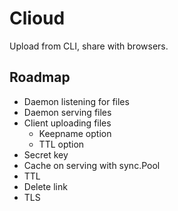 # Clioud

Upload from CLI, share with browsers.

## Roadmap

  * Daemon listening for files
  * Daemon serving files
  * Client uploading files
    * Keepname option
    * TTL option
  * Secret key
  * Cache on serving with sync.Pool
  * TTL
  * Delete link
  * TLS

